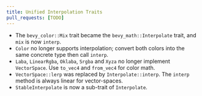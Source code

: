 ```yaml
---
title: Unified Interpolation Traits
pull_requests: [TODO]
---
```


+ The `bevy_color::Mix` trait became the `bevy_math::Interpolate` trait, and `mix` is now `interp`.
+ `Color` no longer supports interpolation; convert both colors into the same concrete type then call `interp`.
+ `Laba`, `LinearRgba`, `Oklaba`, `Srgba` and `Xyza` no longer implement `VectorSpace`. Use `to_vec4` and `from_vec4` for color math.
+ `VectorSpace::lerp` was replaced by `Interpolate::interp`. The `interp` method is always linear for vector-spaces.
+ `StableInterpolate` is now a sub-trait of `Interpolate`.
